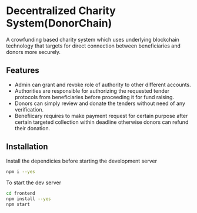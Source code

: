 # Decentralized Charity System(DonorChain)

A crowfunding based charity system which uses underlying blockchain technology that targets for direct connection between beneficiaries and donors more securely.

## Features

- Admin can grant and revoke role of authority to other different accounts.
- Authorities are responsible for authorizing the requested tender protocols from beneficiaries before proceeding it for fund raising.
- Donors can simply review and donate the tenders without need of any verification.
- Benefiicary requires to make payment request for certain purpose after certain targeted collection within deadline otherwise donors can refund their donation.

## Installation

Install the dependicies before starting the development server

```sh
npm i --yes
```

To start the dev server

```sh
cd frontend
npm install --yes
npm start
```
